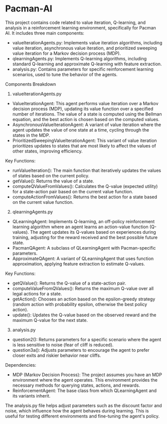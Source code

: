 # Pacman-AI
This project contains code related to value iteration, Q-learning, and analysis in a reinforcement learning environment, specifically for Pacman AI. It includes three main components:

* valueIterationAgents.py: Implements value iteration algorithms, including value iteration, asynchronous value iteration, and prioritized sweeping value iteration for a Markov decision process (MDP).
* qlearningAgents.py: Implements Q-learning algorithms, including standard Q-learning and approximate Q-learning with feature extraction.
* analysis.py: Contains parameters for specific reinforcement learning scenarios, used to tune the behavior of the agents.
  
Components Breakdown

1. valueIterationAgents.py
* ValueIterationAgent: This agent performs value iteration over a Markov decision process (MDP), updating its value function over a specified number of iterations. The value of a state is computed using the Bellman equation, and the best action is chosen based on the computed values.
* AsynchronousValueIterationAgent: A variant of value iteration where the agent updates the value of one state at a time, cycling through the states in the MDP.
* PrioritizedSweepingValueIterationAgent: This variant of value iteration prioritizes updates to states that are most likely to affect the values of other states, improving efficiency.

Key Functions:
* runValueIteration(): The main function that iteratively updates the values of states based on the current policy.
* getValue(): Returns the value of a state.
* computeQValueFromValues(): Calculates the Q-value (expected utility) for a state-action pair based on the current value function.
* computeActionFromValues(): Returns the best action for a state based on the current value function.

2. qlearningAgents.py
* QLearningAgent: Implements Q-learning, an off-policy reinforcement learning algorithm where an agent learns an action-value function (Q-values). The agent updates its Q-values based on experiences during training, adjusting for the reward received and the best possible future state.
* PacmanQAgent: A subclass of QLearningAgent with Pacman-specific parameters.
* ApproximateQAgent: A variant of QLearningAgent that uses function approximation, applying feature extraction to estimate Q-values.

Key Functions:
* getQValue(): Returns the Q-value of a state-action pair.
* computeValueFromQValues(): Returns the maximum Q-value over all legal actions for a state.
* getAction(): Chooses an action based on the epsilon-greedy strategy (random action with probability epsilon, otherwise the best policy action).
* update(): Updates the Q-value based on the observed reward and the maximum Q-value for the next state.

3. analysis.py
* question2(): Returns parameters for a specific scenario where the agent is less sensitive to noise (fear of cliff is reduced).
* question3a(): Adjusts parameters to encourage the agent to prefer closer exits and riskier behavior near cliffs.


Dependencies:

* MDP (Markov Decision Process): The project assumes you have an MDP environment where the agent operates. This environment provides the necessary methods for querying states, actions, and rewards.
* ReinforcementAgent: The base class from which QLearningAgent and its variants inherit.

The analysis.py file helps adjust parameters such as the discount factor and noise, which influence how the agent behaves during learning. This is useful for testing different environments and fine-tuning the agent's policy.
